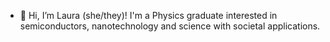 - 👋 Hi, I’m Laura (she/they)! I'm a Physics graduate interested in semiconductors, nanotechnology and science with societal applications.

<!---
dlfe-laura/dlfe-laura is a ✨ special ✨ repository because its `README.md` (this file) appears on your GitHub profile.
You can click the Preview link to take a look at your changes.
--->
